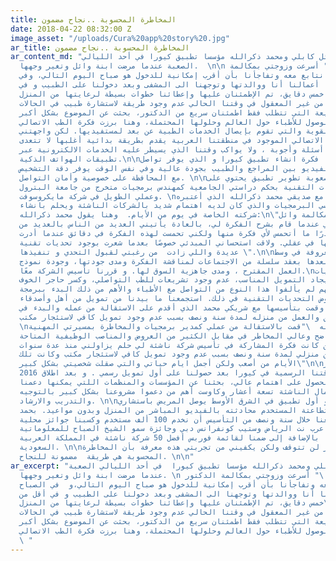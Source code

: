 ```yaml
---
title: المخاطرة المحسوبة ..نجاح مضمون
date: 2018-04-22 08:32:00 Z
image_asset: "/uploads/Cura%20app%20story%20.jpg"
ar_title: المخاطرة المحسوبة ..نجاح مضمون
ar_content_md: "بدأت قصة وائل كابلي ومحمد ذكرالله مؤسسا تطبيق كيورا في أحد الليالي
  الصعبة عندما مرضت ابنة وائل وتغير وجهها.  \n\n يقول وائل: \" أسرعت وزوجتي بمكالمة
  الدكتور الذي نتابع معه وتفاجأنا بأن أقرب إمكانية للدخول هو صباح اليوم التالي، وفي
  الصباح تركنا أعمالنا أنا ووالدتها وتوجهنا الى المشفى وبعد دخولنا على الطبيب و في
  أقل من خمس دقايق، تم الإطمئنان عليها وإعطائنا خطوات بسيطة لرعايتها من المنزل\".\n\nحينها
  شعرت بأنه من غير المعقول في وقتنا الحالي عدم وجود طريقة لاستشارة طبيب في الحالات
  الحرجة أو السريعة التي تتطلب فقط اطمئنان سريع من الدكتور، بحثت عن الموضوع بشكل أكبر
  وقرأت عن مشاكل الوصول للأطباء حول العالم وحلولها المحتملة، وهنا برزت فكرة الطب الاتصالي
  كأحد الحلول القوية والتي تقوم بإيصال الخدمات الطبية عن بعد لمستفيديها. لكن واجهتني
  مشكلة أن الطب الاتصالي الموجود في منطقتنا العربية يقدم بطريقة بدائية أغلبها لا تتعدى
  كونها خدمات أسئلة وأجوبة ، ولا يواكب وقتنا الذي يسيطر عليه الخدمات الالكترونية عبر
  تطبيقات الهواتف الذكية.\n\nجائتني وقتها فكرة انشاء تطبيق كيورا و الذي يوفر تواصل
  مباشر بالصوت والفيديو بين المراجع والطبيب بجودة عالية وفي نفس الوقت يوفر دقة التشخيص
  مع المحافظة على خصوصية وأمان التواصل. \n\nولكني أدركت صعوبة تطوير تطبيق يحتوي على
  العديد من التحديات التقنية بحكم دراستي الجامعية كمهندس برمجيات متخرج من جامعة البترول
  وعملي الطويل في شركة مايكروسوفت. \nلذا تواصلت مع صديقي محمد ذكرالله الذي أعتبره
  من أمهر مهندسي البرمجيات والذي كان لديه اهتمام شديد بالشركات الناشئة ويحلم بانشاء
  شركته الخاصة في يوم من الأيام.  وهنا يقول محمد ذكرالله:\n\"لا أزال أذكر مكالمة وائل
  الهاتفية لي عندما قام بشرح الفكرة لي، بالعادة يأتيني العديد من الناس بالعديد من
  الأفكار ونادرًا ما أتحمس لأي فكرة منها ولكني تحمست لهذه الفكرة في دقائق عندما أدرت
  جميع جوانبها في عقلي. ولاقت استحساني المبدئي خصوصًا بعدما شعرت بوجود تحديات تقنية
  عديدة واللي زادت  من رغبتي لقبول التحدي و تنفيذها \".\n\nوفي قهوة معروفة في وسط
  الرياض ،قمنا بعدها بعقد سلسلة من الاجتماعات لمناقشة الفكرة ومدى جودتها، وجودة نموذج
  العمل المقترح ، ومدى جاهزية السوق لها. و قررنا تأسيس الشركة معًا.\nواجهتنا تحديات
  عديدة مثل ايجاد التمويل المناسب، عدم وجود تشريعات للطب التواصلي، وكسر حاجر الخوف
  لدى الناس لأنهم لم يألفوا هذا النوع من التواصل مع الأطباء والأهم من ذلك البدء ببرمجة
  التطبيق وخوض التحديات التقنية في ذلك. استجمعنا ما بيدنا من تمويل من أهل وأصدقاء
  لبدء الشركة وقمت بتأسيسها مع شريكي محمد الذي أقدم على الاستقالة من عمله والبدء في
  برمجة التطبيق والعمل من منزله لمدة سنة ونصف بسبب عدم وجود تمويل كافي لاستئجار مكتب.\n
  \nيقول محمد ذكرالله  \"قمت بالاستقالة من عملي كمدير برمجيات والمخاطرة بمسيرتي المهنية
  لبدء شئ غير واضح وعالي المخاطر في مقابل الكثير من العروض والمناصب الوظيفية المتاحة
  أمامي. ولكن كانت فكرة المشاركة في تأسيس شركة ناشئة لي حلم يزاولني منذ عدة سنوات.
  قمت بالعمل من منزلي لمدة سنة ونصف بسبب عدم وجود تمويل كافي لاستئجار مكتب وكانت تلك
  الأيام من أصعب ولكن أجمل ايام حياتي والتي صقلت شخصيتي بشكل كبير\"\n\nأخيراً في أكتوبر
  2016 كانت انطلاقتنا الرسمية في كيورا بعد حصولنا على أول تمويل رسمي . و بعد اطلاق
  التطبيق والحصول على اهتمام عالي، بحثنا عن المؤسسات والمنظمات اللتي يمكنها دعمنا
  وكانت مسرعة الأعمال الناشئة تسعة أعشار وكاوست أهم من دعموا مشروعنا بشكل كبير بالتوجيه
  والتدريب والارشاد. \n\nاليوم كيورا هو أول تطبيق في الشرق الأوسط يوصل المريض باستشاري
  متخصص وباستطاعتة المستخدم محادثته بالفيديو المباشر من المنزل وبدون مواعيد. بحمد
  الله استطعنا خلال سنة ونصف من التأسيس أن نخدم 100 ألف مستخدم وكسبنا جوائز محلية
  وإقليمية مثل عرب نت الرياض وستيب كونفرانس دبي وجائزة سمو الشيخ الصباح للمعلوماتية
  في الكويت. بالإضافة إلى ضمنا لقائمة فوربس أفضل 50 شركة ناشئة في المملكة العربية
  السعودية. \n\nالتحديات والمخاطر لن تتوقف ولكن يكفيني من تجربتي هذه معرفة بأن المخاطرة
  المحسوبة هي طريقة  مضمونة للنجاح. \n\n"
ar_excerpt: "بدأت قصة وائل كابلي ومحمد ذكرالله مؤسسا تطبيق كيورا  في أحد الليالي الصعبة
  عندما مرضت ابنة وائل وتغير وجهها. \n يقول وائل: \" أسرعت وزوجتي بمكالمة الدكتور
  إللي نتابع معه وتفاجأنا بأن أقرب إمكانية للدخول هو صباح اليوم التالي،و  في الصباح
  تركنا أعمالنا أنا ووالدتها وتوجهنا الى المشفى وبعد دخولنا على الطبيب و في أقل من
  خمس دقايق، تم الإطمئنان عليها وإعطائنا خطوات بسيطة لرعايتها من المنزل\".\nحينها
  شعرت بأنه من غير المعقول في وقتنا الحالي عدم وجود طريقة لاستشارة طبيب في الحالات
  الحرجة أو السريعة التي تتطلب فقط اطمئنان سريع من الدكتور، بحثت عن الموضوع بشكل أكبر
  وقرأت عن مشاكل الوصول للأطباء حول العالم وحلولها المحتملة، وهنا برزت فكرة الطب الاتصالي
  \ "
---
```


